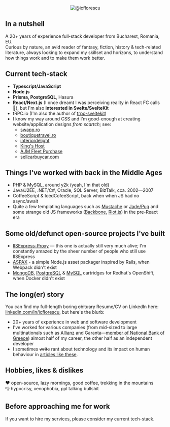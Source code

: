 <p align="center">
  <img alt="@icflorescu" src="https://github-profile-trophy.vercel.app/?username=icflorescu&theme=darkhub&column=4&margin-w=15&margin-h=15" />
</p>

## In a nutshell

A 20+ years of experience full-stack developer from Bucharest, Romania, EU.  
Curious by nature, an avid reader of fantasy, fiction, history & tech-related literature, always looking to expand my skillset and horizons, to understand how things work and to make them work better.

## Current tech-stack

- **Typescript/JavaScript**
- **Node.js**
- **Prisma, PostgreSQL**, Hasura
- **React/Next.js** (I once dreamt I was perceiving reality in React FC calls 🤪), but I'm also **interested in Svelte/SvelteKit**
- tRPC.io (I'm also the author of [trpc-sveltekit](https://github.com/icflorescu/trpc-sveltekit))
- I know my way around CSS and I'm good-enough at creating website/application designs *from scartch*; see:
  - [swapp.ro](https://swapp.ro)
  - [boutiquetravel.ro](https://boutiquetravel.ro/)
  - [interiordelight](https://interiordelight.github.io/)
  - [King's Host](https://kingshost.github.io/)
  - [AJM Fleet Purchase](https://ajm-fleetpurchase.com/)
  - [sellcarbuycar.com](https://sellcarbuycar.com/)

## Things I've worked with back in the Middle Ages

- PHP & MySQL, around y2k (yeah, I'm that old)
- Java/J2EE, .NET/C#, Oracle, SQL Server, BizTalk, cca. 2002—2007
- CoffeeScript & IcedCofeeScript, back when when JS had no async/await
- Quite a few templating languages such as [Mustache](https://github.com/janl/mustache.js) or [Jade/Pug](https://pugjs.org/api/getting-started.html) and some strange old JS frameworks ([Backbone](https://backbonejs.org/), [Riot.js](https://riot.js.org/)) in the pre-React era

## Some old/defunct open-source projects I've built
- [IISExpress-Proxy](https://github.com/icflorescu/iisexpress-proxy) — this one is actually still very much alive; I'm constantly amazed by the sheer number of people who still use IISExpress  
- [ASPAX](https://aspax.github.io/) - a simple Node.js asset packager inspired by Rails, when Webpack didn't exist
- [MongoDB](https://github.com/icflorescu/openshift-cartridge-mongodb), [PostgreSQL](https://github.com/icflorescu/openshift-cartridge-postgresql) & [MySQL](https://github.com/icflorescu/openshift-cartridge-mysql) cartridges for Redhat's OpenShift, when Docker didn't exist

## The long(er) story

You can find my full-length boring ~~obituary~~ Resume/CV on LinkedIn here: [linkedin.com/in/icflorescu](https://www.linkedin.com/in/icflorescu/), but here's the blurb:
- 20+ years of experience in web and software development
- I've worked for various companies (from mid-sized to large multinationals such as [Allianz](https://www.allianztiriac.ro/) and Garanta—[member of National Bank of Greece](https://www.nbg.gr/en/group)) almost half of my career, the other half as an independent developer
- I sometimes ~~write~~ rant about technology and its impact on human behaviour in [articles like these](https://www.linkedin.com/in/icflorescu/recent-activity/posts/).

## Hobbies, likes & dislikes

❤️ open-source, lazy mornings, good coffee, trekking in the mountains  
👎 hypocrisy, xenophobia, ppl talking bullshit  

## Before approaching me for work

If you want to hire my services, please consider my current tech-stack.
